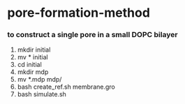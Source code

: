 # pore-formation-method

### to construct a single pore in a small DOPC bilayer ###

1) mkdir initial
2) mv * initial
3) cd initial
4) mkdir mdp
5) mv *.mdp mdp/
6) bash create_ref.sh membrane.gro
7) bash simulate.sh
